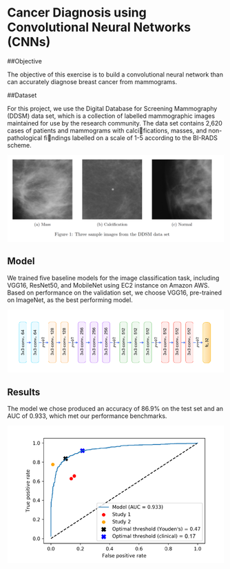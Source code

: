 # Cancer Diagnosis using Convolutional Neural Networks (CNNs)

##Objective

The objective of this exercise is to build a convolutional neural network than can accurately diagnose breast cancer from mammograms.

##Dataset

For this project, we use the Digital Database for Screening Mammography (DDSM) data set, which is a collection of labelled mammographic images maintained for use by the research community. The data set contains 2,620 cases of patients and mammograms with calcifications, masses, and
non-pathological findings labelled on a scale of 1-5 according to the BI-RADS scheme.

![classes](images/mammos.png)

## Model

We trained five baseline models for the image classification task, including VGG16, ResNet50, and MobileNet using EC2 instance on Amazon AWS. Based on performance on the validation set, we choose VGG16, pre-trained on ImageNet, as the best performing model.

![model](images/vgg.png)

## Results

The model we chose produced an accuracy of 86.9% on the test set and an AUC of 0.933, which met our performance benchmarks.

![result](images/result.png)
